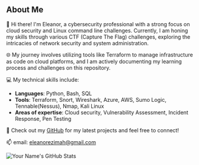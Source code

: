 ## About Me

👋 Hi there! I'm Eleanor, a cybersecurity professional with a strong focus on cloud security and Linux command line challenges. Currently, I am honing my skills through various CTF (Capture The Flag) challenges, exploring the intricacies of network security and system administration.

🌐 My journey involves utilizing tools like Terraform to manage infrastructure as code on cloud platforms, and I am actively documenting my learning process and challenges on this repository.

💻 My technical skills include:
- **Languages**: Python, Bash, SQL
- **Tools**: Terraform, Snort, Wireshark, Azure, AWS, Sumo Logic, Tennable(Nessus), Nmap, Kali Linux 
- **Areas of expertise**: Cloud security, Vulnerability Assessment, Incident Response, Pen Testing

🔗 Check out my [GitHub](https://github.com/ezimahe) for my latest projects and feel free to connect!

📫 email: eleanorezimah@gmail.com

![Your Name's GitHub Stats](https://github-readme-stats.vercel.app/api?username=ezimahe&show_icons=true&hide_title=true)


<!--
**ezimahe/ezimahe** is a ✨ _special_ ✨ repository because its `README.md` (this file) appears on your GitHub profile.

Here are some ideas to get you started:

- 🔭 I’m currently working on ...
- 🌱 I’m currently learning ...
- 👯 I’m looking to collaborate on ...
- 🤔 I’m looking for help with ...
- 💬 Ask me about ...
- 📫 How to reach me: ...
- 😄 Pronouns: ...
- ⚡ Fun fact: ...
-->
